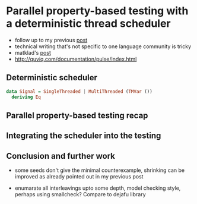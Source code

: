 # Parallel property-based testing with a deterministic thread scheduler

- follow up to my previous
  [post](https://stevana.github.io/the_sad_state_of_property-based_testing_libraries.html)
- technical writing that's not specific to one language community is
  tricky
- matklad's
  [post](https://matklad.github.io/2023/07/05/properly-testing-concurrent-data-structures.html)
- <http://quviq.com/documentation/pulse/index.html>

## Deterministic scheduler

``` haskell
data Signal = SingleThreaded | MultiThreaded (TMVar ())
  deriving Eq
```

## Parallel property-based testing recap

## Integrating the scheduler into the testing

## Conclusion and further work

- some seeds don't give the minimal counterexample, shrinking can be
  improved as already pointed out in my previous post

- enumarate all interleavings upto some depth, model checking style,
  perhaps using smallcheck? Compare to dejafu library
